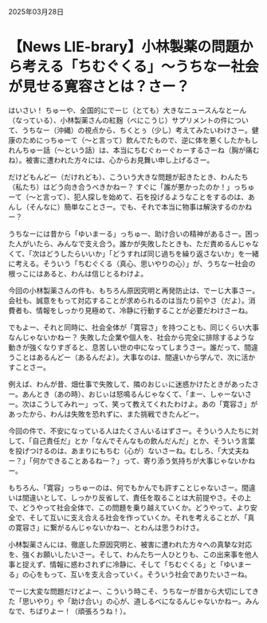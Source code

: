 2025年03月28日

# 【News LIE-brary】小林製薬の問題から考える「ちむぐくる」〜うちなー社会が見せる寛容さとは？さー？

はいさい！ ちゅーや、全国的にでーじ（とても）大きなニュースんなとーん（なっている）、小林製薬さんの紅麹（べにこうじ）サプリメントの件について、うちなー（沖縄）の視点から、ちくとぅ（少し）考えてみたいわけさー。健康のためにっちゅーて（〜と言って）飲んでたもので、逆に体を悪くしたかもしれんちゅー話（〜という話）は、本当にちむぐゎーぐゎーするさーね（胸が痛むね）。被害に遭われた方々には、心からお見舞い申し上げるさー。

だけどもんどー（だけれども）、こういう大きな問題が起きたとき、わんたち（私たち）はどう向き合うべきかねー？ すぐに「誰が悪かったのか！」っちゅーて（〜と言って）、犯人探しを始めて、石を投げるようなことをするのは、あんし（そんなに）簡単なことさー。でも、それで本当に物事は解決するのかねー？

うちなーには昔から「ゆいまーる」っちゅー、助け合いの精神があるさー。困った人がいたら、みんなで支え合う。誰かが失敗したときも、ただ責めるんじゃなくて、「次はどうしたらいいか」「どうすれば同じ過ちを繰り返さないか」を一緒に考える。そういう「ちむぐくる（真心、思いやりの心）」が、うちなー社会の根っこにはあると、わんは信じとるわけよ。

今回の小林製薬さんの件も、もちろん原因究明と再発防止は、でーじ大事さー。会社も、誠意をもって対応することが求められるのは当たり前やさ（だよ）。消費者も、情報をしっかり見極めて、冷静に行動することが必要だわけさーね。

でもよー、それと同時に、社会全体が「寛容さ」を持つことも、同じくらい大事なんじゃないかねー？ 失敗した企業や個人を、社会から完全に排除するような動きが強くなりすぎると、息苦しい世の中になってしまうさー。誰だって、間違うことはあるんどー（あるんだよ）。大事なのは、間違いから学んで、次に活かすことさー。

例えば、わんが昔、畑仕事で失敗して、隣のおじぃに迷惑かけたときがあったさー。あんとき（あの時）、おじぃは怒鳴るんじゃなくて、「まー、しゃーないさー。次はこうしてみれー」って、笑って教えてくれたわけよ。あの「寛容さ」があったから、わんは失敗を恐れずに、また挑戦できたんどー。

今回の件で、不安になっている人はたくさんいるはずさー。そういう人たちに対して、「自己責任だ」とか「なんでそんなもの飲んだんだ」とか、そういう言葉を投げつけるのは、あまりにもちむ（心が）ないさーね。むしろ、「大丈夫ねー？」「何かできることあるねー？」って、寄り添う気持ちが大事じゃないかねー。

もちろん、「寛容」っちゅーのは、何でもかんでも許すことじゃないさー。間違いは間違いとして、しっかり反省して、責任を取ることは大前提やさ。その上で、どうやって社会全体で、この問題を乗り越えていくか。どうやって、より安全で、そして互いに支え合える社会を作っていくか。それを考えることが、「真の寛容さ」に繋がるんじゃないかねー、とわんは思うわけさ。

小林製薬さんには、徹底した原因究明と、被害に遭われた方々への真摯な対応を、強くお願いしたいさー。そして、わんたち一人ひとりも、この出来事を他人事と捉えず、情報に惑わされずに冷静に、そして「ちむぐくる」と「ゆいまーる」の心をもって、互いを支え合っていく。そういう社会でありたいさーね。

でーじ大変な問題だけどよー、こういう時こそ、うちなーが昔から大切にしてきた「思いやり」や「助け合い」の心が、道しるべになるんじゃないかねー。みんなで、ちばりよー！（頑張ろうね！）。
